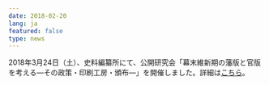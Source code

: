 ```yaml
---
date: 2018-02-20
lang: ja
featured: false
type: news
---
```

2018年3月24日（土）、史料編纂所にて、公開研究会「幕末維新期の藩版と官版を考える―その政策・印刷工房・頒布―」を開催しました。詳細は<a href="/news/2017/20180324kanpan.jpg" target="_blank">こちら</a>。
